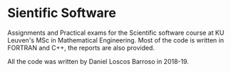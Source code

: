# Sientific Software

Assignments and Practical exams for the Scientific software course at KU Leuven's MSc in Mathematical Engineering.
Most of the code is written in FORTRAN and C++, the reports are also provided.

All the code was written by Daniel Loscos Barroso in 2018-19.